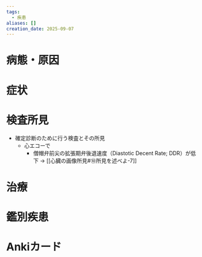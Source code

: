 ```yaml
---
tags:
  - 疾患
aliases: []
creation_date: 2025-09-07
---
```


# 病態・原因

# 症状

# 検査所見
- 確定診断のために行う検査とその所見
	- 心エコーで
		- 僧帽弁前尖の拡張期弁後退速度（Diastotic Decent Rate; DDR）が低下 → [[心臓の画像所見#⑩所見を述べよ-7]]

# 治療

# 鑑別疾患

# Ankiカード